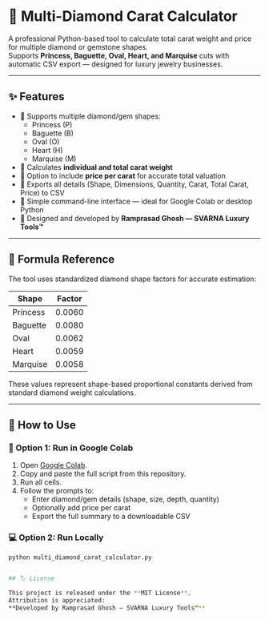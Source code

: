 # 💎 Multi-Diamond Carat Calculator

A professional Python-based tool to calculate total carat weight and price for multiple diamond or gemstone shapes.  
Supports **Princess, Baguette, Oval, Heart, and Marquise** cuts with automatic CSV export — designed for luxury jewelry businesses.

---

## ✨ Features

- 🔹 Supports multiple diamond/gem shapes:
  - Princess (P)
  - Baguette (B)
  - Oval (O)
  - Heart (H)
  - Marquise (M)
- 🔹 Calculates **individual and total carat weight**
- 🔹 Option to include **price per carat** for accurate total valuation
- 🔹 Exports all details (Shape, Dimensions, Quantity, Carat, Total Carat, Price) to CSV
- 🔹 Simple command-line interface — ideal for Google Colab or desktop Python
- 🔹 Designed and developed by **Ramprasad Ghosh — SVARNA Luxury Tools™**

---

## 🧮 Formula Reference

The tool uses standardized diamond shape factors for accurate estimation:

| Shape     | Factor |
|------------|---------|
| Princess   | 0.0060  |
| Baguette   | 0.0080  |
| Oval       | 0.0062  |
| Heart      | 0.0059  |
| Marquise   | 0.0058  |

These values represent shape-based proportional constants derived from standard diamond weight calculations.

---

## 🚀 How to Use

### 🧰 Option 1: Run in Google Colab
1. Open [Google Colab](https://colab.research.google.com/drive/1u51cA9YN2fQoT_GTonUJRKIVzZmCzAEB?usp=sharing).
2. Copy and paste the full script from this repository.
3. Run all cells.
4. Follow the prompts to:
   - Enter diamond/gem details (shape, size, depth, quantity)
   - Optionally add price per carat
   - Export the full summary to a downloadable CSV

### 💻 Option 2: Run Locally
```bash
python multi_diamond_carat_calculator.py


## 🏷️ License

This project is released under the **MIT License**.  
Attribution is appreciated:  
**Developed by Ramprasad Ghosh — SVARNA Luxury Tools™**
